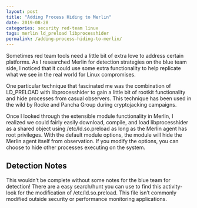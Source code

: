 ```yaml
---
layout: post
title: "Adding Process Hiding to Merlin"
date: 2019-08-28
categories: security red-team linux
tags: merlin ld_preload libprocesshider
permalink: /adding-process-hiding-to-merlin/
---
```


Sometimes red team tools need a little bit of extra love to address certain platforms. As I researched Merlin for detection strategies on the blue team side, I noticed that it could use some extra functionality to help replicate what we see in the real world for Linux compromises.

One particular technique that fascinated me was the combination of LD_PRELOAD with libprocesshider to gain a little bit of rootkit functionality and hide processes from casual observers. This technique has been used in the wild by Rocke and Pancha Group during cryptojacking campaigns.

Once I looked through the extensible module functionality in Merlin, I realized we could fairly easily download, compile, and load libprocesshider as a shared object using /etc/ld.so.preload as long as the Merlin agent has root privileges. With the default module options, the module will hide the Merlin agent itself from observation. If you modify the options, you can choose to hide other processes executing on the system.

## Detection Notes
This wouldn’t be complete without some notes for the blue team for detection! There are a easy search/hunt you can use to find this activity- look for the modification of /etc/ld.so.preload. This file isn’t commonly modified outside security or performance monitoring applications.
